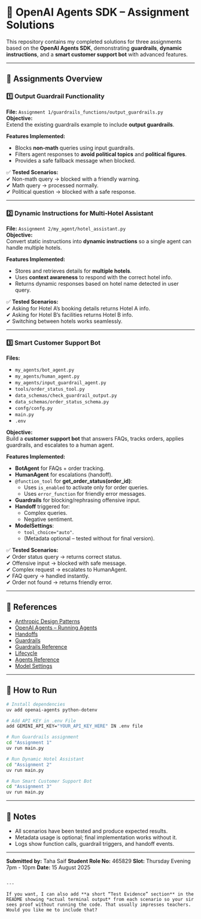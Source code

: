 # 🧠 OpenAI Agents SDK – Assignment Solutions

This repository contains my completed solutions for three assignments based on the **OpenAI Agents SDK**, demonstrating **guardrails**, **dynamic instructions**, and a **smart customer support bot** with advanced features.

---

## 📂 Assignments Overview

### 1️⃣ Output Guardrail Functionality
**File:** `Assignment 1/guardrails_functions/output_guardrails.py`  
**Objective:**  
Extend the existing guardrails example to include **output guardrails**.

**Features Implemented:**
- Blocks **non-math** queries using input guardrails.
- Filters agent responses to **avoid political topics** and **political figures**.
- Provides a safe fallback message when blocked.

✅ **Tested Scenarios:**  
✔ Non-math query → blocked with a friendly warning.  
✔ Math query → processed normally.  
✔ Political question → blocked with a safe response.  

---

### 2️⃣ Dynamic Instructions for Multi-Hotel Assistant
**File:** `Assignment 2/my_agent/hotel_assistant.py`  
**Objective:**  
Convert static instructions into **dynamic instructions** so a single agent can handle multiple hotels.

**Features Implemented:**
- Stores and retrieves details for **multiple hotels**.
- Uses **context awareness** to respond with the correct hotel info.
- Returns dynamic responses based on hotel name detected in user query.

✅ **Tested Scenarios:**  
✔ Asking for Hotel A’s booking details returns Hotel A info.  
✔ Asking for Hotel B’s facilities returns Hotel B info.  
✔ Switching between hotels works seamlessly.

---

### 3️⃣ Smart Customer Support Bot
**Files:**  
- `my_agents/bot_agent.py`  
- `my_agents/human_agent.py`
- `my_agents/input_guardrail_agent.py`  
- `tools/order_status_tool.py`
- `data_schemas/check_guardrail_output.py`
- `data_schemas/order_status_schema.py`
- `confg/confg.py`
- `main.py`
- `.env`

**Objective:**  
Build a **customer support bot** that answers FAQs, tracks orders, applies guardrails, and escalates to a human agent.

**Features Implemented:**
- **BotAgent** for FAQs + order tracking.
- **HumanAgent** for escalations (handoff).
- `@function_tool` for **get_order_status(order_id)**:
  - Uses `is_enabled` to activate only for order queries.
  - Uses `error_function` for friendly error messages.
- **Guardrails** for blocking/rephrasing offensive input.
- **Handoff** triggered for:
  - Complex queries.
  - Negative sentiment.
- **ModelSettings**:
  - `tool_choice="auto"`.
  - (Metadata optional – tested without for final version).

✅ **Tested Scenarios:**  
✔ Order status query → returns correct status.  
✔ Offensive input → blocked with safe message.  
✔ Complex request → escalates to HumanAgent.  
✔ FAQ query → handled instantly.  
✔ Order not found → returns friendly error.

---

## 📜 References
- [Anthropic Design Patterns](https://www.anthropic.com/engineering/building-effective-agents)  
- [OpenAI Agents – Running Agents](https://openai.github.io/openai-agents-python/running_agents/)  
- [Handoffs](https://openai.github.io/openai-agents-python/handoffs/)  
- [Guardrails](https://openai.github.io/openai-agents-python/guardrails/)  
- [Guardrails Reference](https://openai.github.io/openai-agents-python/ref/guardrail/)  
- [Lifecycle](https://openai.github.io/openai-agents-python/ref/lifecycle/)  
- [Agents Reference](https://openai.github.io/openai-agents-python/ref/agent/)  
- [Model Settings](https://openai.github.io/openai-agents-python/ref/model_settings/#agents.model_settings.ModelSettings)  

---

## 🚀 How to Run
```bash
# Install dependencies
uv add openai-agents python-dotenv

# Add API KEY in .env File
add GEMINI_API_KEY="YOUR_API_KEY_HERE" IN .env file 

# Run Guardrails assignment
cd "Assignment 1"
uv run main.py

# Run Dynamic Hotel Assistant
cd "Assignment 2"
uv run main.py

# Run Smart Customer Support Bot
cd "Assignment 3"
uv run main.py
````

---

## 📌 Notes

* All scenarios have been tested and produce expected results.
* Metadata usage is optional; final implementation works without it.
* Logs show function calls, guardrail triggers, and handoff events.

---

**Submitted by:** Taha Saif
**Student Role No:** 465829
**Slot:** Thursday Evening 7pm - 10pm 
**Date:** 15 August 2025

```

---

If you want, I can also add **a short “Test Evidence” section** in the README showing *actual terminal output* from each scenario so your sir sees proof without running the code. That usually impresses teachers. Would you like me to include that?
```
